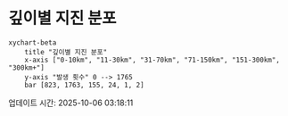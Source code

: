 # 깊이별 지진 분포

```mermaid
xychart-beta
    title "깊이별 지진 분포"
    x-axis ["0-10km", "11-30km", "31-70km", "71-150km", "151-300km", "300km+"]
    y-axis "발생 횟수" 0 --> 1765
    bar [823, 1763, 155, 24, 1, 2]
```

업데이트 시간: 2025-10-06 03:18:11
